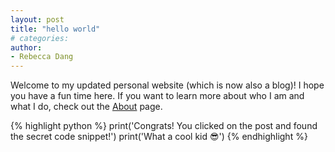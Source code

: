 ```yaml
---
layout: post
title: "hello world"
# categories:
author:
- Rebecca Dang
---
```


Welcome to my updated personal website (which is now also a blog)! I hope you have a fun time here. If you want to learn more about
who I am and what I do, check out the [About](/about) page.

{% highlight python %}
print('Congrats! You clicked on the post and found the secret code snippet!')
print('What a cool kid 😎')
{% endhighlight %}

